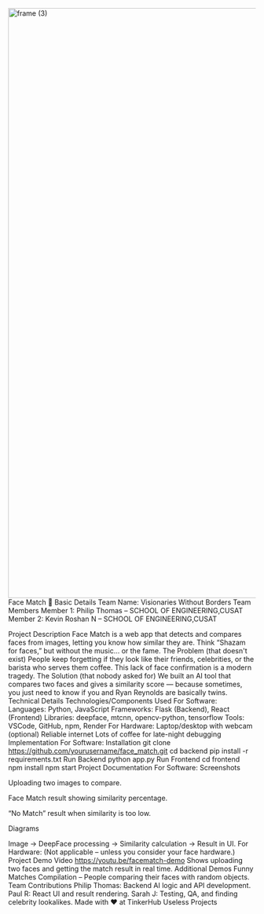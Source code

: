 <img width="3188" height="1202" alt="frame (3)" src="https://github.com/user-attachments/assets/517ad8e9-ad22-457d-9538-a9e62d137cd7" />
Face Match 🎯
Basic Details
Team Name: Visionaries Without Borders
Team Members
Member 1: Philip Thomas – SCHOOL OF ENGINEERING,CUSAT
Member 2: Kevin Roshan N – SCHOOL OF ENGINEERING,CUSAT

Project Description
Face Match is a web app that detects and compares faces from images, letting you know how similar they are. Think “Shazam for faces,” but without the music… or the fame.
The Problem (that doesn't exist)
People keep forgetting if they look like their friends, celebrities, or the barista who serves them coffee. This lack of face confirmation is a modern tragedy.
The Solution (that nobody asked for)
We built an AI tool that compares two faces and gives a similarity score — because sometimes, you just need to know if you and Ryan Reynolds are basically twins.
Technical Details
Technologies/Components Used
For Software:
Languages: Python, JavaScript
Frameworks: Flask (Backend), React (Frontend)
Libraries: deepface, mtcnn, opencv-python, tensorflow
Tools: VSCode, GitHub, npm, Render
For Hardware:
Laptop/desktop with webcam (optional)
Reliable internet
Lots of coffee for late-night debugging
Implementation
For Software:
Installation
git clone https://github.com/yourusername/face_match.git
cd backend
pip install -r requirements.txt
Run Backend
python app.py
Run Frontend
cd frontend
npm install
npm start
Project Documentation
For Software:
Screenshots

Uploading two images to compare.

Face Match result showing similarity percentage.


“No Match” result when similarity is too low.

Diagrams

Image → DeepFace processing → Similarity calculation → Result in UI.
For Hardware:
(Not applicable – unless you consider your face hardware.)
Project Demo
Video
https://youtu.be/facematch-demo
Shows uploading two faces and getting the match result in real time.
Additional Demos
Funny Matches Compilation – People comparing their faces with random objects.
Team Contributions
Philip Thomas: Backend AI logic and API development.
Paul R: React UI and result rendering.
Sarah J: Testing, QA, and finding celebrity lookalikes.
Made with ❤️ at TinkerHub Useless Projects



